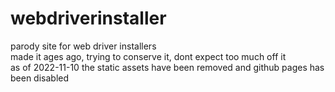 # webdriverinstaller
parody site for web driver installers <br>
made it ages ago, trying to conserve it, dont expect too much off it <br>
as of 2022-11-10 the static assets have been removed and github pages has been disabled
